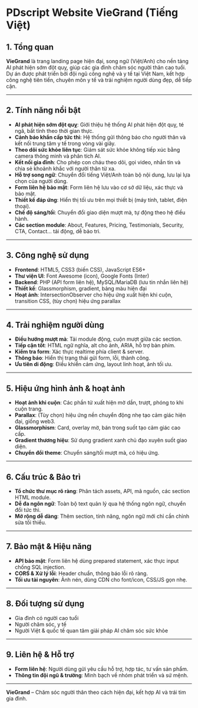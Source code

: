 # PDscript Website VieGrand (Tiếng Việt)

## 1. Tổng quan

**VieGrand** là trang landing page hiện đại, song ngữ (Việt/Anh) cho nền tảng AI phát hiện sớm đột quỵ, giúp các gia đình chăm sóc người thân cao tuổi. Dự án được phát triển bởi đội ngũ công nghệ và y tế tại Việt Nam, kết hợp công nghệ tiên tiến, chuyên môn y tế và trải nghiệm người dùng đẹp, dễ tiếp cận.

---

## 2. Tính năng nổi bật

- **AI phát hiện sớm đột quỵ**: Giới thiệu hệ thống AI phát hiện đột quỵ, té ngã, bất tỉnh theo thời gian thực.
- **Cảnh báo khẩn cấp tức thì**: Hệ thống gửi thông báo cho người thân và kết nối trung tâm y tế trong vòng vài giây.
- **Theo dõi sức khỏe liên tục**: Giám sát sức khỏe không tiếp xúc bằng camera thông minh và phân tích AI.
- **Kết nối gia đình**: Cho phép con cháu theo dõi, gọi video, nhắn tin và chia sẻ khoảnh khắc với người thân từ xa.
- **Hỗ trợ song ngữ**: Chuyển đổi tiếng Việt/Anh toàn bộ nội dung, lưu lại lựa chọn của người dùng.
- **Form liên hệ bảo mật**: Form liên hệ lưu vào cơ sở dữ liệu, xác thực và bảo mật.
- **Thiết kế đáp ứng**: Hiển thị tối ưu trên mọi thiết bị (máy tính, tablet, điện thoại).
- **Chế độ sáng/tối**: Chuyển đổi giao diện mượt mà, tự động theo hệ điều hành.
- **Các section module**: About, Features, Pricing, Testimonials, Security, CTA, Contact... tải động, dễ bảo trì.

---

## 3. Công nghệ sử dụng

- **Frontend**: HTML5, CSS3 (biến CSS), JavaScript ES6+
- **Thư viện UI**: Font Awesome (icon), Google Fonts (Inter)
- **Backend**: PHP (API form liên hệ), MySQL/MariaDB (lưu tin nhắn liên hệ)
- **Thiết kế**: Glassmorphism, gradient, bảng màu hiện đại
- **Hoạt ảnh**: IntersectionObserver cho hiệu ứng xuất hiện khi cuộn, transition CSS, (tùy chọn) hiệu ứng parallax

---

## 4. Trải nghiệm người dùng

- **Điều hướng mượt mà**: Tải module động, cuộn mượt giữa các section.
- **Tiếp cận tốt**: HTML ngữ nghĩa, alt cho ảnh, ARIA, hỗ trợ bàn phím.
- **Kiểm tra form**: Xác thực realtime phía client & server.
- **Thông báo**: Hiển thị trạng thái gửi form, lỗi, thành công.
- **Ưu tiên di động**: Điều khiển cảm ứng, layout linh hoạt, ảnh tối ưu.

---

## 5. Hiệu ứng hình ảnh & hoạt ảnh

- **Hoạt ảnh khi cuộn**: Các phần tử xuất hiện mờ dần, trượt, phóng to khi cuộn trang.
- **Parallax**: (Tùy chọn) hiệu ứng nền chuyển động nhẹ tạo cảm giác hiện đại, giống web3.
- **Glassmorphism**: Card, overlay mờ, bán trong suốt tạo cảm giác cao cấp.
- **Gradient thương hiệu**: Sử dụng gradient xanh chủ đạo xuyên suốt giao diện.
- **Chuyển đổi theme**: Chuyển sáng/tối mượt mà, có hiệu ứng.

---

## 6. Cấu trúc & Bảo trì

- **Tổ chức thư mục rõ ràng**: Phân tách assets, API, mã nguồn, các section HTML module.
- **Dễ đa ngôn ngữ**: Toàn bộ text quản lý qua hệ thống ngôn ngữ, chuyển đổi tức thì.
- **Mở rộng dễ dàng**: Thêm section, tính năng, ngôn ngữ mới chỉ cần chỉnh sửa tối thiểu.

---

## 7. Bảo mật & Hiệu năng

- **API bảo mật**: Form liên hệ dùng prepared statement, xác thực input chống SQL injection.
- **CORS & Xử lý lỗi**: Header chuẩn, thông báo lỗi rõ ràng.
- **Tối ưu tài nguyên**: Ảnh nén, dùng CDN cho font/icon, CSS/JS gọn nhẹ.

---

## 8. Đối tượng sử dụng

- Gia đình có người cao tuổi
- Người chăm sóc, y tế
- Người Việt & quốc tế quan tâm giải pháp AI chăm sóc sức khỏe

---

## 9. Liên hệ & Hỗ trợ

- **Form liên hệ**: Người dùng gửi yêu cầu hỗ trợ, hợp tác, tư vấn sản phẩm.
- **Thông tin đội ngũ & trường**: Minh bạch về nhóm phát triển và sứ mệnh.

---

**VieGrand** – Chăm sóc người thân theo cách hiện đại, kết hợp AI và trái tim gia đình. 